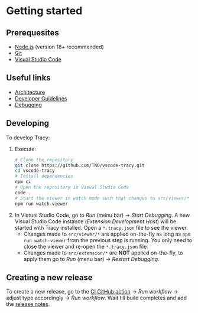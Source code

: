 # Getting started

## Prerequesites
- [Node.js](https://nodejs.org/en/) (version 18+ recommended) 
- [Git](https://git-scm.com/)
- [Visual Studio Code](https://code.visualstudio.com/)

## Useful links
- [Architecture](architecture.md)
- [Developer Guidelines](dev-guidlines.md)
- [Debugging](debugging.md)

## Developing
To develop Tracy:

1. Execute: 
    ```bash
    # Clone the repository
    git clone https://github.com/TNO/vscode-tracy.git
    cd vscode-tracy
    # Install dependencies
    npm ci 
    # Open the repository in Visual Studio Code
    code .
    # Start the viewer in watch mode such that changes to src/viewer/* are applied on-the-fly
    npm run watch-viewer
    ```
1. In Vistual Studio Code, go to *Run* (menu bar) -> *Start Debugging*. A new Visual Studio Code instance (*Extension Development Host*) will be started with Tracy installed. Open a `*.tracy.json` file to see the viewer.
    - Changes made to `src/viewer/*` are applied on-the-fly as long as `npm run watch-viewer` from the previous step is running. You only need to close the viewer and re-open the `*.tracy.json` file.
    - Changes made to `src/extension/*` are **NOT** applied on-the-fly, to apply them go to *Run* (menu bar) -> *Restart Debugging*.

## Creating a new release
To create a new release, go to the [CI GitHub action](https://github.com/TNO/vscode-tracy/actions/workflows/ci.yml) -> *Run workflow* -> adjust type accordingly -> *Run workflow*. Wait till build completes and add the [release notes](https://github.com/TNO/vscode-tracy/releases/latest).
